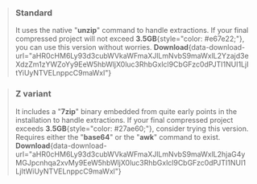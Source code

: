 > ### Standard
> It uses the native "**unzip**" command to handle extractions. If your final compressed project will not exceed **3.5GB**{style="color: #e67e22;"}, you can use this version without worries.
> **Download**{data-download-url="aHR0cHM6Ly93d3cubWVkaWFmaXJlLmNvbS9maWxlL2Yzajd3eXdzZm1zYWZoYy9EeW5hbWljX0luc3RhbGxlcl9CbGFzc0dPJTI1NUI1LjItYiUyNTVELnppcC9maWxl"}

> ### Z variant
> It includes a "**7zip**" binary embedded from quite early points in the installation to handle extractions. If your final compressed project exceeds **3.5GB**{style="color: #27ae60;"}, consider trying this version. Requires either the "**base64**" or the "**awk**" command to exist.
> **Download**{data-download-url="aHR0cHM6Ly93d3cubWVkaWFmaXJlLmNvbS9maWxlL2hjaG4yMGJpcnhqa2xvMy9EeW5hbWljX0luc3RhbGxlcl9CbGFzc0dPJTI1NUI1LjItWiUyNTVELnppcC9maWxl"}
